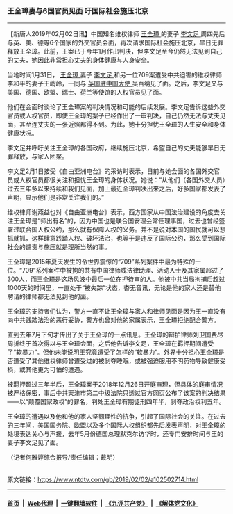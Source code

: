 ### 王全璋妻与6国官员见面 吁国际社会施压北京
------------------------

<div class="post_content">
 <p>
  【新唐人2019年02月02日讯】中国知名维权律师
  <a href="https://www.ntdtv.com/gb/王全璋.htm">
   王全璋
  </a>
  的妻子
  <a href="https://www.ntdtv.com/gb/李文足.htm">
   李文足
  </a>
  周四先后与英、美、德等6个国家的外交官员会面，再次请求国际社会施压北京，早日无罪释放王全璋。此前，王案已于今年1月作出判决，但李文足至今仍然无法见到自己的丈夫，她因此非常担心丈夫的身体健康与人身安全。
 </p>
 <p>
  当地时间1月31日，
  <a href="https://www.ntdtv.com/gb/王全璋.htm">
   王全璋
  </a>
  妻子
  <a href="https://www.ntdtv.com/gb/李文足.htm">
   李文足
  </a>
  和另一位709案遭受中共迫害的维权律师李和平的妻子王峭岭，一同与
  <a href="https://www.ntdtv.com/gb/英国驻中国大使.htm">
   英国驻中国大使
  </a>
  吴百纳见了面。之后，李文足又与美国、德国、欧盟、瑞士、荷兰等使馆的人权官员见了面。
 </p>
 <p>
  他们在会面时谈论了王全璋案的判决情况和可能的后续发展。李文足告诉这些外交官员或人权官员，即使王全璋的案子已经作出了一审判决，自己仍然无法与丈夫见面，甚至连丈夫的一张近照都得不到。为此，她十分担忧王全璋的人生安全和身体健康状况。
 </p>
 <p>
  李文足并呼吁关注王全璋的各国政府，继续施压北京，希望自己的丈夫能够早日无罪释放，与家人团聚。
 </p>
 <p>
  李文足2月1日接受《自由亚洲电台》的采访时表示，日前与她会面的各国外交官员或人权官员都很关注和担忧王全璋的身体状况。她说：“从他们（各国外交人员）过去三年多以来持续和我们见面，加上最近全璋判决出来之后，好多国家都发表了声明，显示他们是非常关注我们的。”
 </p>
 <p>
  维权律师谢燕益也对《自由亚洲电台》表示，西方国家从中国法治建设的角度去关注王全璋是“师出有名”的，因为中国也是联合国安理会常任理事国，过去也曾经签署过联合国人权公约，那么就有保障人权的义务。并不是说对本国的国民就可以想抓就抓，这样肆意践踏人权、破坏法治，也等于是违反了国际公约，那么受到国际社会的谴责与施压就是理所当然的事。
 </p>
 <p>
  王全璋是2015年夏天发生的令世界震惊的“709”系列案件中最为特殊的一位。“709”系列案件中被拘的共有中国律师或法律助理、活动人士及其家属超过了300人，而王全璋是这场风波中最后一位在押待审的人。他被中共当局拘捕后超过1000天的时间里，一直处于“被失踪”状态，杳无音讯，无论是他的家人还是替他聘请的律师都无法见到他的面。
 </p>
 <p>
  王全璋的支持者们认为，警方一直不让王全璋与家人和律师见面是因为王一直没有向中共践踏法治的恶行妥协，警方也曾对他的家属表示，王全璋拒绝配合警方。
 </p>
 <p>
  直到去年7月下旬才传出了关于王全璋的一点讯息。王全璋的辩护律师刘卫国费尽周折终于首次得以与王全璋会面，之后他告诉李文足，王全璋在羁押期间遭受了“软暴力”。但他未能说明王究竟遭受了怎样的“软暴力”。外界十分担心王全璋是否遭受了其他维权律师曾遭受过的被剥夺睡眠，或被强迫服用不明药物导致健康受损，或其他更为可怕的遭遇。
 </p>
 <p>
  被羁押超过三年半后，王全璋案于2018年12月26日开庭审理，但具体的庭审情况被严格保密，事后中共天津市第二中级法院只透过官方网页公布了该案的判决结果——以“颠覆国家政权”的罪名，判处王全璋有期徒刑四年半，剥夺政治权利五年。
 </p>
 <p>
  王全璋的遭遇以及他和他的家人坚韧理性的抗争，引起了国际社会的关注。在过去的三年间，美国国务院、欧盟以及多个国际人权组织都先后发表声明，对王全璋的处境表达关心与声援，去年5月份德国总理默克尔访华时，还专门安排时间与王的妻子李文足见了面。
 </p>
 <p>
  （记者何雅婷综合报导/责任编辑：戴明）
 </p>
 <div class="single_ad">
 </div>
</div>

<br/>原文链接：https://www.ntdtv.com/gb/2019/02/02/a102502714.html


------------------------
#### [首页](https://github.com/gfw-breaker/banned-news/blob/master/README.md) &nbsp;|&nbsp; [Web代理](https://github.com/labour-camp/helloworld) &nbsp;|&nbsp; [一键翻墙软件](https://github.com/gfw-breaker/nogfw/blob/master/README.md) &nbsp;|&nbsp; [《九评共产党》](https://github.com/gfw-breaker/9ping.md/blob/master/README.md#九评之一评共产党是什么) &nbsp;|&nbsp; [《解体党文化》](https://github.com/gfw-breaker/jtdwh.md/blob/master/README.md#绪论)

